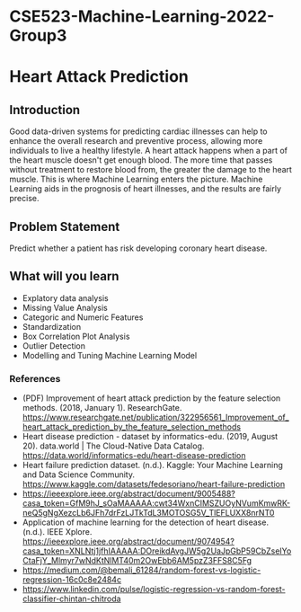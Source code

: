 # CSE523-Machine-Learning-2022-Group3
# Heart Attack Prediction

## Introduction

Good data-driven systems for predicting cardiac illnesses can help to enhance the overall research and preventive process, allowing more individuals to live a healthy lifestyle. A heart attack happens when a part of the heart muscle doesn't get enough blood. The more time that passes without treatment to restore blood from, the greater the damage to the heart muscle. This is where Machine Learning enters the picture. Machine Learning aids in the prognosis of heart illnesses, and the results are fairly precise.


## Problem Statement
Predict whether a patient has risk developing coronary heart disease.

## What will you learn
* Explatory data analysis
* Missing Value Analysis
* Categoric and Numeric Features
* Standardization
* Box Correlation Plot Analysis
* Outlier Detection
* Modelling and Tuning Machine Learning Model


### References
* (PDF) Improvement of heart attack prediction by the feature selection methods. (2018, January 1). ResearchGate. https://www.researchgate.net/publication/322956561_Improvement_of_heart_attack_prediction_by_the_feature_selection_methods
* Heart disease prediction - dataset by informatics-edu. (2019, August 20). data.world | The Cloud-Native Data Catalog. https://data.world/informatics-edu/heart-disease-prediction
* Heart failure prediction dataset. (n.d.). Kaggle: Your Machine Learning and Data Science Community. https://www.kaggle.com/datasets/fedesoriano/heart-failure-prediction
* https://ieeexplore.ieee.org/abstract/document/9005488?casa_token=GfM9hJ_sOaMAAAAA:cwt34WxnCIMSZUOyNVumKmwRK-neQ5gNgXezcLb6JFh7drFzLJTkTdL3MOTOSG5V_TlEFLUXX8nrNT0
* Application of machine learning for the detection of heart disease. (n.d.). IEEE Xplore. https://ieeexplore.ieee.org/abstract/document/9074954?casa_token=XNLNtj1jfhIAAAAA:DOreikdAvgJW5g2UaJpGbP59CbZseIYoCtaFjY_Mlmyr7wNdKtNlMT40m2OwEbb6AM5pzZ3FFS8C5Fg
* https://medium.com/@bemali_61284/random-forest-vs-logistic-regression-16c0c8e2484c
* https://www.linkedin.com/pulse/logistic-regression-vs-random-forest-classifier-chintan-chitroda
